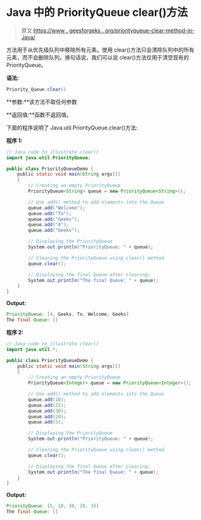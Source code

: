 # Java 中的 PriorityQueue clear()方法

> 原文:[https://www . geesforgeks . org/priorityqueue-clear-method-in-Java/](https://www.geeksforgeeks.org/priorityqueue-clear-method-in-java/)

方法用于从优先级队列中移除所有元素。使用 clear()方法只会清除队列中的所有元素，而不会删除队列。换句话说，我们可以说 clear()方法仅用于清空现有的 PriorityQueue。

**语法:**

```java
Priority_Queue.clear()
```

**参数:**该方法不取任何参数

**返回值:**函数不返回值。

下面的程序说明了 Java.util.PriorityQueue.clear()方法:

**程序 1:**

```java
// Java code to illustrate clear()
import java.util.PriorityQueue;

public class PriorityQueueDemo {
    public static void main(String args[])
    {
        // Creating an empty PriorityQueue
        PriorityQueue<String> queue = new PriorityQueue<String>();

        // Use add() method to add elements into the Queue
        queue.add("Welcome");
        queue.add("To");
        queue.add("Geeks");
        queue.add("4");
        queue.add("Geeks");

        // Displaying the PriorityQueue
        System.out.println("PriorityQueue: " + queue);

        // Clearing the PriorityQueue using clear() method
        queue.clear();

        // Displaying the final Queue after clearing;
        System.out.println("The final Queue: " + queue);
    }
}
```

**Output:**

```java
PriorityQueue: [4, Geeks, To, Welcome, Geeks]
The final Queue: []

```

**程序 2:**

```java
// Java code to illustrate clear()
import java.util.*;

public class PriorityQueueDemo {
    public static void main(String args[])
    {
        // Creating an empty PriorityQueue
        PriorityQueue<Integer> queue = new PriorityQueue<Integer>();

        // Use add() method to add elements into the Queue
        queue.add(10);
        queue.add(15);
        queue.add(30);
        queue.add(20);
        queue.add(5);

        // Displaying the PriorityQueue
        System.out.println("PriorityQueue: " + queue);

        // Clearing the PriorityQueue using clear() method
        queue.clear();

        // Displaying the final Queue after clearing;
        System.out.println("The final Queue: " + queue);
    }
}
```

**Output:**

```java
PriorityQueue: [5, 10, 30, 20, 15]
The final Queue: []

```